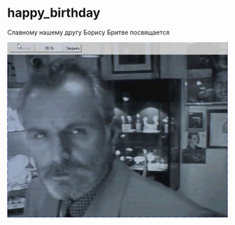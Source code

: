 # happy_birthday
Славному нашему другу Борису Бритве посвящается

![Борис-хрен-его-поймаешь](https://github.com/to4my/happy_birthday/blob/master/Boris.gif)
